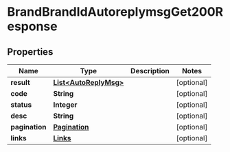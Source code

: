 

# BrandBrandIdAutoreplymsgGet200Response


## Properties

| Name | Type | Description | Notes |
|------------ | ------------- | ------------- | -------------|
|**result** | [**List&lt;AutoReplyMsg&gt;**](AutoReplyMsg.md) |  |  [optional] |
|**code** | **String** |  |  [optional] |
|**status** | **Integer** |  |  [optional] |
|**desc** | **String** |  |  [optional] |
|**pagination** | [**Pagination**](Pagination.md) |  |  [optional] |
|**links** | [**Links**](Links.md) |  |  [optional] |



